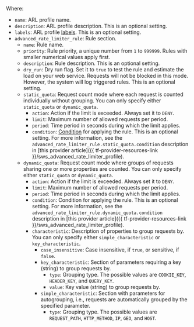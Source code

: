 Where:
* `name`: ARL profile name.
* `description`: ARL profile description. This is an optional setting.
* `labels`: ARL profile [labels](../../resource-manager/concepts/labels.md). This is an optional setting.
* `advanced_rate_limiter_rule`: Rule section.
  * `name`: Rule name.
  * `priority`: Rule priority, a unique number from `1` to `999999`. Rules with smaller numerical values apply first.
  * `description`: Rule description. This is an optional setting.
  * `dry_run`: Dry run flag. Set it to `true` to test the rule and estimate the load on your web service. Requests will not be blocked in this mode. However, the system will log triggered rules. This is an optional setting.
  * `static_quota`: Request count mode where each request is counted individually without grouping. You can only specify either `static_quota` or `dynamic_quota`.
    * `action`: Action if the limit is exceeded. Always set it to `DENY`.
    * `limit`: Maximum number of allowed requests per period.
    * `period`: Time period in seconds during which the limit applies.
    * `condition`: [Condition](../../smartwebsecurity/concepts/conditions.md) for applying the rule. This is an optional setting. For more information, see the `advanced_rate_limiter_rule.static_quota.condition` description in [this provider article]({{ tf-provider-resources-link }}/sws_advanced_rate_limiter_profile).
  * `dynamic_quota`: Request count mode where groups of requests sharing one or more properties are counted. You can only specify either `static_quota` or `dynamic_quota`.
    * `action`: Action if the limit is exceeded. Always set it to `DENY`.
    * `limit`: Maximum number of allowed requests per period.
    * `period`: Time period in seconds during which the limit applies.
    * `condition`: Condition for applying the rule. This is an optional setting. For more information, see the `advanced_rate_limiter_rule.dynamic_quota.condition` description in [this provider article]({{ tf-provider-resources-link }}/sws_advanced_rate_limiter_profile).
    * `characteristic`: Description of properties to group requests by. You can only specify either `simple_characteristic` or `key_characteristic`.
      * `case_insensitive`: Case insensitive, if `true`, or sensitive, if `false`.
      * `key_characteristic`: Section of parameters requiring a key (string) to group requests by.
        * `type`: Grouping type. The possible values are `COOKIE_KEY`, `HEADER_KEY`, and `QUERY_KEY`.
        * `value`: Key value (string) to group requests by.
      *  `simple_characteristic`: Section with parameters for autogrouping, i.e., requests are automatically grouped by the specified parameter.
         *  `type`: Grouping type. The possible values are `REQUEST_PATH`, `HTTP_METHOD`, `IP`, `GEO`, and `HOST`.